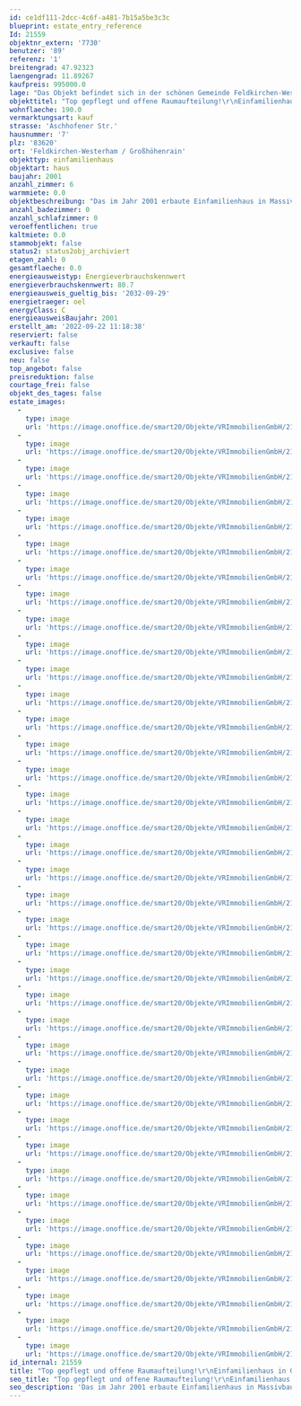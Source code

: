 ```yaml
---
id: ce1df111-2dcc-4c6f-a481-7b15a5be3c3c
blueprint: estate_entry_reference
Id: 21559
objektnr_extern: '7730'
benutzer: '89'
referenz: '1'
breitengrad: 47.92323
laengengrad: 11.89267
kaufpreis: 995000.0
lage: "Das Objekt befindet sich in der schönen Gemeinde Feldkirchen-Westerham im Ortsteil Großhöhenrain.\r\nIm Ort ansässig sind ein Kindergarten, eine Grundschule, eine Bäckerei mit Bistro und zwei Kramerläden; alles in nur wenigen Minuten zu Fuß erreichbar. Schulen, Ärzte und Geschäfte des täglichen Bedarfs sind in den nächsten großen Orten Feldkirchen-Westerham sowie Bruckmühl zu finden und in unter 10 Fahrminuten zu erreichen. Insgesmamt drei Gaststätten mit urigen Biergärten finden Sie in unmittelbarer Umgebung. Zahlreiche Wander- und Radwege laden zudem zu ausgedehnten Spaziergängen und Fahrradtouren ein. Auch ein abwechslungsreiches Vereinsleben ist am Ort vorhanden."
objekttitel: "Top gepflegt und offene Raumaufteilung!\r\nEinfamilienhaus in Großhöhenrain"
wohnflaeche: 190.0
vermarktungsart: kauf
strasse: 'Aschhofener Str.'
hausnummer: '7'
plz: '83620'
ort: 'Feldkirchen-Westerham / Großhöhenrain'
objekttyp: einfamilienhaus
objektart: haus
baujahr: 2001
anzahl_zimmer: 6
warmmiete: 0.0
objektbeschreibung: "Das im Jahr 2001 erbaute Einfamilienhaus in Massivbauweise (Obergeschoss Holzblockbauweise) ist sehr gepflegt und befindet sich in einer sonnigen Lage von Großhöhenrain. Das Grundstück mit einem schön angelegten Garten erstreckt sich über eine Gesamtfläche von ca. 833m². Die Einfahrt sowie Terrassenflächen sind mit Natursteinen sehr schön gepflastert.\r\n\r\nDen Mittelpunkt des Hauses bildet im Erdgeschoss der großzügige Wohn- und Essbereich mit einem harmonisch gestalteten Grundofen (mit Wassertasche). Durch den angrenzenden Erker und die großen Fensterfronten gelangt viel natürliches Licht in die Räume. Die Einbauküche mit Granitarbeitsplatte ist bereits im Kaufpreis inbegriffen. Im Erdgeschoss runden eine Speisekammer und ein Gäste-WC die gelungene Raumaufteilung ab. Die große einladende Terrasse (Ausrichtung Süden) ist vom Wohnzimmer aus begehbar. \r\n\r\nIm Obergeschoss (Holzblockbauweise) erwartet Sie neben der Galerie ein geräumiger Bereich der z. B. als Arbeitszimmer/Homeoffice genutzt werden kann. Hier kann eine zusätzliche Trennwand eingezogen werden, um dadurch ein weiteres Kinderzimmer zu erhalten. Ein Schlafzimmer, das Kinderzimmer und das Badezimmer mit großer Badewanne sowie Dusche lassen zudem keine Wünsche offen. \r\n\r\nDas Haus inkl. Garage ist voll unterkellert. Ein großer Hobbyraum mit rund 32m² erhält durch einen Lichtgraben ausreichend Tageslicht und kann flexibel genutzt werden. Es ist ein Wasseranschluss vorhanden z. B. für die Installation einer Dusche in Kombination mit einer Sauna. Selbstverständlich sind auch ein Lagerraum sowie ein Wasch- und Trocknungsraum vorhanden.\r\n\r\n\r\n\r\nDes weiteren befinden sich im Untergeschoss Räumlichkeiten die sich in einen großen Wohn- /Essbereich mit Holzofen und Einbauküche, einem Schlafzimmer, Badezimmer sowie Abstellraum aufteilen. Aufgrund der Hanglage sind im Wohn- / Essbereich normale Fenster und ausreichend Tageslicht vorhanden. Der Zugang erfolgt über eine Außentreppe sowie dem Treppenhaus. Um hier die offizielle Widmung einer Einliegerwohnung zu erhalten benötigen Sie nur den formellen Antrag bei der Gemeinde Feldkirchen-Westerham - gerne sind wir hier behilflich.\r\n\r\nIm Außenbereich gibt es eine Doppelgarage. Zusätzlich können vor und neben der Garage insgesamt 3 Fahrzeuge geparkt werden. Im Garten erwartet Sie ein gemütlicher Freisitz und ein überdachter Steinbackofen - ideal für Sommerabende oder für Hobbybäcker.\r\n\r\nDieses Einfamilienhaus überzeugt durch seine sehr offene Raumgestaltung, ein gutes Raumklima und die Verwendung von natürlichen Baustoffen innen wie außen. Bei dem Objekt stehen kleinere Schönheitsreparaturen an (z.B.: Malerarbeiten innen, Tausch der Küchenfronten).\r\n\r\nBeziehbarkeit: Bereits freigestellt und beziehbar - Nach Absprache mit den Eigentümern können auch noch Möbelstücke bei Interesse abgelöst/übernommen werden.\r\n\r\nGerne bringen wir Ihnen die weiteren Highlights dieses ansprechenden Anwesens persönlich näher und freuen uns auf Ihre Anfrage."
anzahl_badezimmer: 0
anzahl_schlafzimmer: 0
veroeffentlichen: true
kaltmiete: 0.0
stammobjekt: false
status2: status2obj_archiviert
etagen_zahl: 0
gesamtflaeche: 0.0
energieausweistyp: Energieverbrauchskennwert
energieverbrauchskennwert: 80.7
energieausweis_gueltig_bis: '2032-09-29'
energietraeger: oel
energyClass: C
energieausweisBaujahr: 2001
erstellt_am: '2022-09-22 11:18:38'
reserviert: false
verkauft: false
exclusive: false
neu: false
top_angebot: false
preisreduktion: false
courtage_frei: false
objekt_des_tages: false
estate_images:
  -
    type: image
    url: 'https://image.onoffice.de/smart20/Objekte/VRImmobilienGmbH/21559/f152b532-29bd-439e-803c-9afa07480189.jpg'
  -
    type: image
    url: 'https://image.onoffice.de/smart20/Objekte/VRImmobilienGmbH/21559/2dbc03ae-1364-4f71-a197-ada4c83ee906.jpg'
  -
    type: image
    url: 'https://image.onoffice.de/smart20/Objekte/VRImmobilienGmbH/21559/018f6d08-12f8-4b2e-a1e9-dd52be05986a.jpg'
  -
    type: image
    url: 'https://image.onoffice.de/smart20/Objekte/VRImmobilienGmbH/21559/80cf1196-d4c1-47ac-ad85-a03ec62fdd63.jpg'
  -
    type: image
    url: 'https://image.onoffice.de/smart20/Objekte/VRImmobilienGmbH/21559/3b5ed067-aee3-44c0-a85f-5be901ff548b.jpg'
  -
    type: image
    url: 'https://image.onoffice.de/smart20/Objekte/VRImmobilienGmbH/21559/39cd0dea-3019-4b76-89a7-25eee4264753.jpg'
  -
    type: image
    url: 'https://image.onoffice.de/smart20/Objekte/VRImmobilienGmbH/21559/cce48c1f-9ab4-4580-8ef7-7a52654b2bf1.jpg'
  -
    type: image
    url: 'https://image.onoffice.de/smart20/Objekte/VRImmobilienGmbH/21559/f41ec400-b06c-4239-856c-d487853e164b.jpg'
  -
    type: image
    url: 'https://image.onoffice.de/smart20/Objekte/VRImmobilienGmbH/21559/268b42cb-e6aa-4595-a9a7-5d562c00f625.jpg'
  -
    type: image
    url: 'https://image.onoffice.de/smart20/Objekte/VRImmobilienGmbH/21559/649f5561-1613-4976-89f6-8b9a88c66a2f.jpg'
  -
    type: image
    url: 'https://image.onoffice.de/smart20/Objekte/VRImmobilienGmbH/21559/adf822df-66fb-4e77-87e0-f8601b337940.jpg'
  -
    type: image
    url: 'https://image.onoffice.de/smart20/Objekte/VRImmobilienGmbH/21559/bb19497e-8d93-45db-b9c4-36f239f6cd9f.jpg'
  -
    type: image
    url: 'https://image.onoffice.de/smart20/Objekte/VRImmobilienGmbH/21559/337999fc-c23a-468f-be10-1edb894f229b.jpg'
  -
    type: image
    url: 'https://image.onoffice.de/smart20/Objekte/VRImmobilienGmbH/21559/38254137-830e-4d5a-8a24-76cb413d50d4.jpg'
  -
    type: image
    url: 'https://image.onoffice.de/smart20/Objekte/VRImmobilienGmbH/21559/0dd15c86-af59-4796-acde-e5ebe019b47b.jpg'
  -
    type: image
    url: 'https://image.onoffice.de/smart20/Objekte/VRImmobilienGmbH/21559/2235b5a1-93b1-48d0-b124-7bcbf7e11157.jpg'
  -
    type: image
    url: 'https://image.onoffice.de/smart20/Objekte/VRImmobilienGmbH/21559/576d5ddf-3ca0-41b9-b230-fcbbb51fd66b.jpg'
  -
    type: image
    url: 'https://image.onoffice.de/smart20/Objekte/VRImmobilienGmbH/21559/b092ba36-96b0-47c9-a38c-452082fe95f4.jpg'
  -
    type: image
    url: 'https://image.onoffice.de/smart20/Objekte/VRImmobilienGmbH/21559/d50bd63f-1e33-480e-a577-7e4afdde04da.jpg'
  -
    type: image
    url: 'https://image.onoffice.de/smart20/Objekte/VRImmobilienGmbH/21559/977f67a6-6444-4f31-9aa0-953f18878b7c.jpg'
  -
    type: image
    url: 'https://image.onoffice.de/smart20/Objekte/VRImmobilienGmbH/21559/cb86e80e-fbf4-4671-a5cb-1c2ef12ff45d.jpg'
  -
    type: image
    url: 'https://image.onoffice.de/smart20/Objekte/VRImmobilienGmbH/21559/94ca31c8-ec20-4972-9608-9fc16e696a84.jpg'
  -
    type: image
    url: 'https://image.onoffice.de/smart20/Objekte/VRImmobilienGmbH/21559/6965e426-0614-4a73-a42b-411568f89b71.jpg'
  -
    type: image
    url: 'https://image.onoffice.de/smart20/Objekte/VRImmobilienGmbH/21559/5746ca18-6eec-4d78-971a-57cfe7743027.jpg'
  -
    type: image
    url: 'https://image.onoffice.de/smart20/Objekte/VRImmobilienGmbH/21559/c61f2240-d9f6-4a96-a5f3-ce5442bf049c.jpg'
  -
    type: image
    url: 'https://image.onoffice.de/smart20/Objekte/VRImmobilienGmbH/21559/7ee3416f-2e60-4602-9156-4df92e6d4fa4.jpg'
  -
    type: image
    url: 'https://image.onoffice.de/smart20/Objekte/VRImmobilienGmbH/21559/cd185d74-c5e7-4d93-b898-f7e695db930d.jpg'
  -
    type: image
    url: 'https://image.onoffice.de/smart20/Objekte/VRImmobilienGmbH/21559/9640c8bd-40be-4970-825b-ba2e3868ae5e.jpg'
  -
    type: image
    url: 'https://image.onoffice.de/smart20/Objekte/VRImmobilienGmbH/21559/0a5a36df-f4e7-47b4-9b47-175977563264.jpg'
  -
    type: image
    url: 'https://image.onoffice.de/smart20/Objekte/VRImmobilienGmbH/21559/4fbb1cff-14df-41e7-a054-63f4ce804dc4.jpg'
  -
    type: image
    url: 'https://image.onoffice.de/smart20/Objekte/VRImmobilienGmbH/21559/711b2e84-d0eb-4add-8c12-1d46898e8e38.jpg'
  -
    type: image
    url: 'https://image.onoffice.de/smart20/Objekte/VRImmobilienGmbH/21559/4863dc23-2586-467d-8277-931922c7fe77.jpg'
  -
    type: image
    url: 'https://image.onoffice.de/smart20/Objekte/VRImmobilienGmbH/21559/cf019c35-a0fc-4249-a88e-3140342ef1ae.jpg'
  -
    type: image
    url: 'https://image.onoffice.de/smart20/Objekte/VRImmobilienGmbH/21559/5e51cd4b-cc59-48eb-ade1-845e47c70bc3.jpg'
  -
    type: image
    url: 'https://image.onoffice.de/smart20/Objekte/VRImmobilienGmbH/21559/3a837dfb-7c18-4ae3-8557-983e947d863e.jpg'
  -
    type: image
    url: 'https://image.onoffice.de/smart20/Objekte/VRImmobilienGmbH/21559/ea4b8c68-c909-445b-b56c-237dcf6c4d3f.jpg'
  -
    type: image
    url: 'https://image.onoffice.de/smart20/Objekte/VRImmobilienGmbH/21559/fc42c421-470b-40eb-8e7c-db459224aabb.jpg'
  -
    type: image
    url: 'https://image.onoffice.de/smart20/Objekte/VRImmobilienGmbH/21559/75b4ff58-d8b3-4bdd-9a80-0b61ac251c44.jpg'
id_internal: 21559
title: "Top gepflegt und offene Raumaufteilung!\r\nEinfamilienhaus in Großhöhenrain"
seo_title: "Top gepflegt und offene Raumaufteilung!\r\nEinfamilienhaus in Großhöhenrain"
seo_description: 'Das im Jahr 2001 erbaute Einfamilienhaus in Massivbauweise (Obergeschoss Holzblockbauweise) ist sehr gepflegt und befindet sich in einer sonnigen Lage von Groß'
---
```

